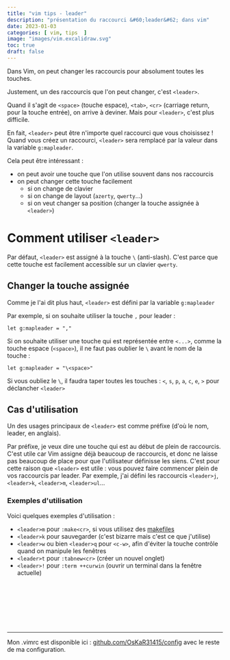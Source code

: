 ```yaml
---
title: "vim tips - leader"
description: "présentation du raccourci &#60;leader&#62; dans vim"
date: 2023-01-03
categories: [ vim, tips  ]
image: "images/vim.excalidraw.svg"
toc: true
draft: false
---
```


Dans Vim, on peut changer les raccourcis pour absolument toutes les touches.

Justement, un des raccourcis que l'on peut changer, c'est `<leader>`.

Quand il s'agit de `<space>` (touche espace), `<tab>`, `<cr>` (carriage return, pour la touche entrée), on arrive à deviner.
Mais pour `<leader>`, c'est plus difficile.

En fait, `<leader>` peut être n'importe quel raccourci que vous choisissez !
Quand vous créez un raccourci, `<leader>` sera remplacé par la valeur dans la variable `g:mapleader`.

Cela peut être intéressant :

 - on peut avoir une touche que l'on utilise souvent dans nos raccourcis
 - on peut changer cette touche facilement
     - si on change de clavier
     - si on change de layout (`azerty`, `qwerty`...)
     - si on veut changer sa position (changer la touche assignée à `<leader>`)

# Comment utiliser `<leader>`

Par défaut, `<leader>` est assigné à la touche `\` (anti-slash). C'est parce que cette touche est facilement accessible sur un clavier `qwerty`.

## Changer la touche assignée

Comme je l'ai dit plus haut, `<leader>` est défini par la variable `g:mapleader`

Par exemple, si on souhaite utiliser la touche `,` pour leader :

```vimscript
let g:mapleader = ","
```

Si on souhaite utiliser une touche qui est représentée entre `<...>`, comme la touche espace (`<space>`), il ne faut pas oublier le `\` avant le nom de la touche :

```vim
let g:mapleader = "\<space>"
```

Si vous oubliez le `\`, il faudra taper toutes les touches : `<`, `s`, `p`, `a`, `c`, `e`, `>` pour déclancher `<leader>`


## Cas d'utilisation

Un des usages principaux de `<leader>` est comme préfixe (d'où le nom, leader, en anglais).

Par préfixe, je veux dire une touche qui est au début de plein de raccourcis. C'est utile car Vim assigne déjà beaucoup de raccourcis, et donc ne laisse pas beaucoup de place pour que l'utilisateur définisse les siens.
C'est pour cette raison que `<leader>` est utile : vous pouvez faire commencer plein de vos raccourcis par leader. Par exemple, j'ai défini les raccourcis `<leader>j`, `<leader>k`, `<leader>m`, `<leader>ul`...


### Exemples d'utilisation

Voici quelques exemples d'utilisation :

 - `<leader>m` pour `:make<cr>`, si vous utilisez des [makefiles](https://shiftcode.fr/comprendre-les-makefiles/ "https://shiftcode.fr/comprendre-les-makefiles/")
 - `<leader>k` pour sauvegarder (c'est bizarre mais c'est ce que j'utilise)
 - `<leader>w` ou bien `<leader>q` pour `<c-w>`, afin d'éviter la touche contrôle quand on manipule les fenêtres
 - `<leader>t` pour `:tabnew<cr>` (créer un nouvel onglet)
 - `<leader>!` pour `:term ++curwin` (ouvrir un terminal dans la fenêtre actuelle)

<br/> <br/> <br/>
<br/> <br/> <br/>

---

Mon .vimrc est disponible ici : [github.com/OsKaR31415/config](https://github.com/OsKaR31415/config/blob/master/.vimrc) avec le reste de ma configuration.



